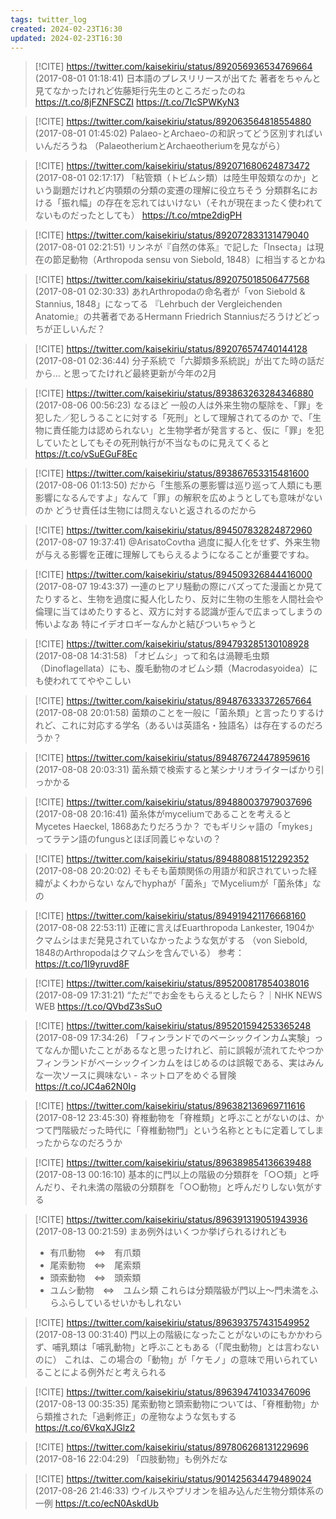 ```yaml
---
tags: twitter_log
created: 2024-02-23T16:30
updated: 2024-02-23T16:30
---
```


> [!CITE] https://twitter.com/kaisekiriu/status/892056936534769664 (2017-08-01 01:18:41)
> 日本語のプレスリリースが出てた
> 著者をちゃんと見てなかったけれど佐藤矩行先生のところだったのね
> https://t.co/8jFZNFSCZI https://t.co/7IcSPWKyN3

> [!CITE] https://twitter.com/kaisekiriu/status/892063564818554880 (2017-08-01 01:45:02)
> Palaeo-とArchaeo-の和訳ってどう区別すればいいんだろうね
> （PalaeotheriumとArchaeotheriumを見ながら）

> [!CITE] https://twitter.com/kaisekiriu/status/892071680624873472 (2017-08-01 02:17:17)
> 「粘管類（トビムシ類）は陸生甲殻類なのか」という副題だけれど内顎類の分類の変遷の理解に役立ちそう
> 分類群名における「振れ幅」の存在を忘れてはいけない（それが現在まったく使われてないものだったとしても）
> https://t.co/mtpe2digPH

> [!CITE] https://twitter.com/kaisekiriu/status/892072833131479040 (2017-08-01 02:21:51)
> リンネが『自然の体系』で記した「Insecta」は現在の節足動物（Arthropoda sensu von Siebold, 1848）に相当するとかね

> [!CITE] https://twitter.com/kaisekiriu/status/892075018506477568 (2017-08-01 02:30:33)
> あれArthropodaの命名者が「von Siebold &amp; Stannius, 1848」になってる
> 『Lehrbuch der Vergleichenden Anatomie』の共著者であるHermann Friedrich Stanniusだろうけどどっちが正しいんだ？

> [!CITE] https://twitter.com/kaisekiriu/status/892076574740144128 (2017-08-01 02:36:44)
> 分子系統で「六脚類多系統説」が出てた時の話だから…
> と思ってたけれど最終更新が今年の2月

> [!CITE] https://twitter.com/kaisekiriu/status/893863263284346880 (2017-08-06 00:56:23)
> なるほど
> 一般の人は外来生物の駆除を、「罪」を犯した／犯しうることに対する「死刑」として理解されてるのか
> で、「生物に責任能力は認められない」と生物学者が発言すると、仮に「罪」を犯していたとしてもその死刑執行が不当なものに見えてくると https://t.co/vSuEGuF8Ec

> [!CITE] https://twitter.com/kaisekiriu/status/893867653315481600 (2017-08-06 01:13:50)
> だから「生態系の悪影響は巡り巡って人類にも悪影響になるんですよ」なんて「罪」の解釈を広めようとしても意味がないのか
> どうせ責任は生物には問えないと返されるのだから

> [!CITE] https://twitter.com/kaisekiriu/status/894507832824872960 (2017-08-07 19:37:41)
> @ArisatoCovtha 過度に擬人化をせず、外来生物が与える影響を正確に理解してもらえるようになることが重要ですね。

> [!CITE] https://twitter.com/kaisekiriu/status/894509326844416000 (2017-08-07 19:43:37)
> 一連のヒアリ騒動の際にバズってた漫画とか見てたりすると、生物を過度に擬人化したり、反対に生物の生態を人間社会や倫理に当てはめたりすると、双方に対する認識が歪んで広まってしまうの怖いよなあ
> 特にイデオロギーなんかと結びついちゃうと

> [!CITE] https://twitter.com/kaisekiriu/status/894793285130108928 (2017-08-08 14:31:58)
> 「オビムシ」って和名は渦鞭毛虫類（Dinoflagellata）にも、腹毛動物のオビムシ類（Macrodasyoidea）にも使われててややこしい

> [!CITE] https://twitter.com/kaisekiriu/status/894876333372657664 (2017-08-08 20:01:58)
> 菌類のことを一般に「菌糸類」と言ったりするけれど、これに対応する学名（あるいは英語名・独語名）は存在するのだろうか？

> [!CITE] https://twitter.com/kaisekiriu/status/894876724478959616 (2017-08-08 20:03:31)
> 菌糸類で検索すると某シナリオライターばかり引っかかる

> [!CITE] https://twitter.com/kaisekiriu/status/894880037979037696 (2017-08-08 20:16:41)
> 菌糸体がmyceliumであることを考えるとMycetes Haeckel, 1868あたりだろうか？
> でもギリシャ語の「mykes」ってラテン語のfungusとほぼ同義じゃないの？

> [!CITE] https://twitter.com/kaisekiriu/status/894880881512292352 (2017-08-08 20:20:02)
> そもそも菌類関係の用語が和訳されていった経緯がよくわからない
> なんでhyphaが「菌糸」でMyceliumが「菌糸体」なの

> [!CITE] https://twitter.com/kaisekiriu/status/894919421176668160 (2017-08-08 22:53:11)
> 正確に言えばEuarthropoda Lankester, 1904か
> クマムシはまだ発見されていなかったような気がする
> （von Siebold, 1848のArthropodaはクマムシを含んでいる）
> 参考：https://t.co/1I9yruvd8F

> [!CITE] https://twitter.com/kaisekiriu/status/895200817854038016 (2017-08-09 17:31:21)
> “ただ”でお金をもらえるとしたら？｜NHK NEWS WEB   https://t.co/QVbdZ3sSuO

> [!CITE] https://twitter.com/kaisekiriu/status/895201594253365248 (2017-08-09 17:34:26)
> 「フィンランドでのベーシックインカム実験」ってなんか聞いたことがあるなと思ったけれど、前に誤報が流れてたやつか
> フィンランドがベーシックインカムをはじめるのは誤報である、実はみんな一次ソースに興味ない - ネットロアをめぐる冒険 https://t.co/JC4a62N0Ig

> [!CITE] https://twitter.com/kaisekiriu/status/896382136969711616 (2017-08-12 23:45:30)
> 脊椎動物を「脊椎類」と呼ぶことがないのは、かつて門階級だった時代に「脊椎動物門」という名称とともに定着してしまったからなのだろうか

> [!CITE] https://twitter.com/kaisekiriu/status/896389854136639488 (2017-08-13 00:16:10)
> 基本的に門以上の階級の分類群を「○○類」と呼んだり、それ未満の階級の分類群を「○○動物」と呼んだりしない気がする

> [!CITE] https://twitter.com/kaisekiriu/status/896391319051943936 (2017-08-13 00:21:59)
> まあ例外はいくつか挙げられるけれども
> + 有爪動物　⇔　有爪類
> + 尾索動物　⇔　尾索類
> + 頭索動物　⇔　頭索類
> + ユムシ動物　⇔　ユムシ類
> これらは分類階級が門以上～門未満をふらふらしているせいかもしれない

> [!CITE] https://twitter.com/kaisekiriu/status/896393757431549952 (2017-08-13 00:31:40)
> 門以上の階級になったことがないのにもかかわらず、哺乳類は「哺乳動物」と呼ぶこともある（「爬虫動物」とは言わないのに）
> これは、この場合の「動物」が「ケモノ」の意味で用いられていることによる例外だと考えられる

> [!CITE] https://twitter.com/kaisekiriu/status/896394741033476096 (2017-08-13 00:35:35)
> 尾索動物と頭索動物については、「脊椎動物」から類推された「過剰修正」の産物なような気もする
> https://t.co/6VkqXJGlz2

> [!CITE] https://twitter.com/kaisekiriu/status/897806268131229696 (2017-08-16 22:04:29)
> 「四肢動物」も例外だな

> [!CITE] https://twitter.com/kaisekiriu/status/901425634479489024 (2017-08-26 21:46:33)
> ウイルスやプリオンを組み込んだ生物分類体系の一例
> https://t.co/ecN0AskdUb
